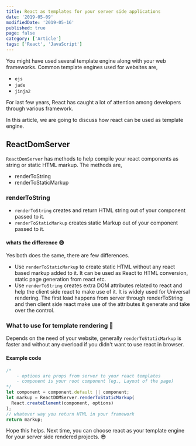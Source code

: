 ```yaml
---
title: React as templates for your server side applications
date: '2019-05-09'
modifiedDate: '2019-05-16'
published: true
page: false
category: ['Article']
tags: ['React', 'JavaScript']
---
```


You might have used several template engine along with your web frameworks. Common template engines used for websites are,

- `ejs`
- `jade`
- `jinja2`

For last few years, React has caught a lot of attention among developers through various framework.

In this article, we are going to discuss how react can be used as template engine.

## ReactDomServer

`ReactDomServer` has methods to help compile your react components as string or static HTML markup.
The methods are,

- renderToString
- renderToStaticMarkup

### renderToString

- `renderToString` creates and return HTML string out of your component passed to it.
- `renderToStaticMarkup` creates static Markup out of your component passed to it.

#### whats the difference 😅

Yes both does the same, there are few differences.

- Use `renderToStaticMarkup` to create static HTML without any react based markup added to it. It can be used as React to HTML conversion, static page generation from react etc.
- Use `renderToString` creates extra DOM attributes related to react and help the client side react to make use of it. It is widely used for Universal rendering. The first load happens from server through renderToString and then client side react make use of the attributes it generate and take over the control.

### What to use for template rendering 🤔

Depends on the need of your website, generally `renderToStaticMarkup` is faster and without any overload if you didn't want to use react in browser.

#### Example code

```javascript
/*
    - options are props from server to your react templates
    - component is your root component (eg., Layout of the page)
*/
let component = component.default || component;
let markup = ReactDOMServer.renderToStaticMarkup(
  React.createElement(component, options)
);
// whatever way you return HTML in your framework
return markup;
```

Hope this helps. Next time, you can choose react as your template engine for your server side rendered projects. 😎
